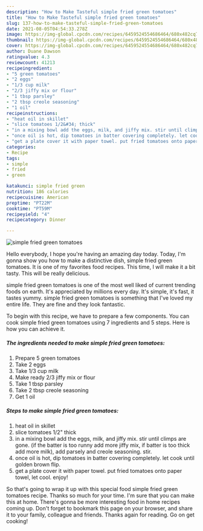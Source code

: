 ```yaml
---
description: "How to Make Tasteful simple fried green tomatoes"
title: "How to Make Tasteful simple fried green tomatoes"
slug: 137-how-to-make-tasteful-simple-fried-green-tomatoes
date: 2021-08-05T04:54:33.278Z
image: https://img-global.cpcdn.com/recipes/6459524554686464/680x482cq70/simple-fried-green-tomatoes-recipe-main-photo.jpg
thumbnail: https://img-global.cpcdn.com/recipes/6459524554686464/680x482cq70/simple-fried-green-tomatoes-recipe-main-photo.jpg
cover: https://img-global.cpcdn.com/recipes/6459524554686464/680x482cq70/simple-fried-green-tomatoes-recipe-main-photo.jpg
author: Duane Dawson
ratingvalue: 4.3
reviewcount: 41213
recipeingredient:
- "5 green tomatoes"
- "2 eggs"
- "1/3 cup milk"
- "2/3 jiffy mix or flour"
- "1 tbsp parsley"
- "2 tbsp creole seasoning"
- "1 oil"
recipeinstructions:
- "heat oil in skillet"
- "slice tomatoes 1/2&#34; thick"
- "in a mixing bowl add the eggs, milk, and jiffy mix. stir until climps are gone. (if the batter is too runny add more jiffy mix, if batter is too thick add more milk), add parsely and creole seasoning. stir."
- "once oil is hot, dip tomatoes in batter covering completely. let cook until golden brown flip."
- "get a plate cover it with paper towel. put fried tomatoes onto paper towel, let cool. enjoy!"
categories:
- Recipe
tags:
- simple
- fried
- green

katakunci: simple fried green 
nutrition: 186 calories
recipecuisine: American
preptime: "PT22M"
cooktime: "PT59M"
recipeyield: "4"
recipecategory: Dinner

---
```



![simple fried green tomatoes](https://img-global.cpcdn.com/recipes/6459524554686464/680x482cq70/simple-fried-green-tomatoes-recipe-main-photo.jpg)

Hello everybody, I hope you're having an amazing day today. Today, I'm gonna show you how to make a distinctive dish, simple fried green tomatoes. It is one of my favorites food recipes. This time, I will make it a bit tasty. This will be really delicious.



simple fried green tomatoes is one of the most well liked of current trending foods on earth. It's appreciated by millions every day. It's simple, it's fast, it tastes yummy. simple fried green tomatoes is something that I've loved my entire life. They are fine and they look fantastic.


To begin with this recipe, we have to prepare a few components. You can cook simple fried green tomatoes using 7 ingredients and 5 steps. Here is how you can achieve it.

<!--inarticleads1-->

##### The ingredients needed to make simple fried green tomatoes:

1. Prepare 5 green tomatoes
1. Take 2 eggs
1. Take 1/3 cup milk
1. Make ready 2/3 jiffy mix or flour
1. Take 1 tbsp parsley
1. Take 2 tbsp creole seasoning
1. Get 1 oil




<!--inarticleads2-->

##### Steps to make simple fried green tomatoes:

1. heat oil in skillet
1. slice tomatoes 1/2&#34; thick
1. in a mixing bowl add the eggs, milk, and jiffy mix. stir until climps are gone. (if the batter is too runny add more jiffy mix, if batter is too thick add more milk), add parsely and creole seasoning. stir.
1. once oil is hot, dip tomatoes in batter covering completely. let cook until golden brown flip.
1. get a plate cover it with paper towel. put fried tomatoes onto paper towel, let cool. enjoy!




So that's going to wrap it up with this special food simple fried green tomatoes recipe. Thanks so much for your time. I'm sure that you can make this at home. There's gonna be more interesting food in home recipes coming up. Don't forget to bookmark this page on your browser, and share it to your family, colleague and friends. Thanks again for reading. Go on get cooking!
